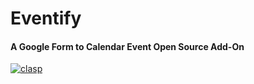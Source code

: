 # Eventify
#### A Google Form to Calendar Event Open Source Add-On
[![clasp](https://img.shields.io/badge/built%20with-clasp-4285f4.svg)](https://github.com/google/clasp)
